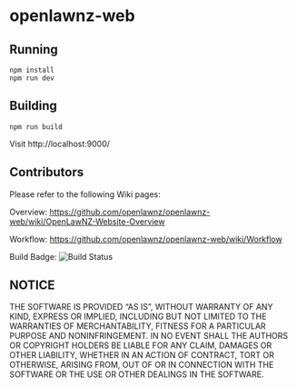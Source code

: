 # openlawnz-web

## Running

	npm install
	npm run dev

## Building

	npm run build

Visit http://localhost:9000/

## Contributors

Please refer to the following Wiki pages:

Overview:
https://github.com/openlawnz/openlawnz-web/wiki/OpenLawNZ-Website-Overview

Workflow:
https://github.com/openlawnz/openlawnz-web/wiki/Workflow

Build Badge:
![Build Status](https://codebuild.ap-southeast-2.amazonaws.com/badges?uuid=eyJlbmNyeXB0ZWREYXRhIjoiMUZXdEE0N0cwa2NkYVo0YVZvaU5zRkY3MG9qTUpoTjB6cWg0cGpWNGFUaDVsejVZZDl3ZU5YNXlRUXovYWVzVXZWVFNDMm02Wm1yenJvbFZlWFRsUmtBPSIsIml2UGFyYW1ldGVyU3BlYyI6ImY0NkczaFoycFNhNkp1S2oiLCJtYXRlcmlhbFNldFNlcmlhbCI6MX0%3D&branch=staging)

## NOTICE

THE SOFTWARE IS PROVIDED “AS IS”, WITHOUT WARRANTY OF ANY KIND, EXPRESS OR IMPLIED, INCLUDING BUT NOT LIMITED TO THE WARRANTIES OF MERCHANTABILITY, FITNESS FOR A PARTICULAR PURPOSE AND NONINFRINGEMENT. IN NO EVENT SHALL THE AUTHORS OR COPYRIGHT HOLDERS BE LIABLE FOR ANY CLAIM, DAMAGES OR OTHER LIABILITY, WHETHER IN AN ACTION OF CONTRACT, TORT OR OTHERWISE, ARISING FROM, OUT OF OR IN CONNECTION WITH THE SOFTWARE OR THE USE OR OTHER DEALINGS IN THE SOFTWARE.
